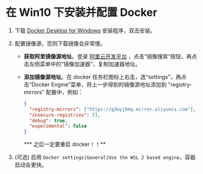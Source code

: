 # 在 Win10 下安装并配置 Docker

1. 下载 [Docker Desktop for Windows](https://hub.docker.com/editions/community/docker-ce-desktop-windows/) 安装程序，双击安装。

2. 配置镜像源，否则下载镜像会非常慢。
   
   - **获取阿里镜像源地址**。登录 [阿里云开发平台](https://promotion.aliyun.com/ntms/act/kubernetes.html#industry) ，点击“镜像搜索”按钮，再点击左侧菜单中的“镜像加速器”，复制加速器地址。
   
   - **添加镜像源地址**。在 docker 任务栏图标上右击，选“settings”，再点击“Docker Engine”菜单，将上一步得到的镜像源地址添加到 "registry-mirrors" 配置中，例如：
     
     ```json
     {
       "registry-mirrors": ["https://g3wyj8mq.mirror.aliyuncs.com"],
       "insecure-registries": [],
       "debug": true,
       "experimental": false
     }
     ```
     
     *** 之后一定要重启 docker！！**

3. (可选) 启用 `Docker settings|General|Use the WSL 2 based engine`，容器启动会更快。
